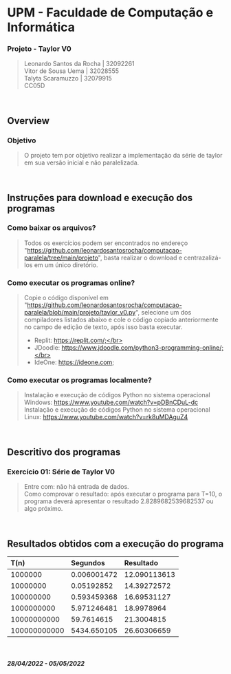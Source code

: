 # UPM - Faculdade de Computação e Informática

### Projeto - Taylor V0
> Leonardo Santos da Rocha | 32092261</br>
Vitor de Sousa Uema | 32028555</br>
Talyta Scaramuzzo | 32079915</br>
CC05D

</br>

## Overview

### Objetivo
> O projeto tem por objetivo realizar a implementação da série de taylor em sua versão inicial e não paralelizada.

</br>

## Instruções para download e execução dos programas

### Como baixar os arquivos?
> Todos os exercícios podem ser encontrados no endereço "https://github.com/leonardosantosrocha/computacao-paralela/tree/main/projeto", basta realizar o download e centrazalizá-los em um único diretório.

### Como executar os programas online?
> Copie o código disponível em "https://github.com/leonardosantosrocha/computacao-paralela/blob/main/projeto/taylor_v0.py", selecione um dos compiladores listados abaixo e cole o código copiado anteriormente no campo de edição de texto, após isso basta executar.</br>
> - Replit: https://replit.com/;</br> 
> - JDoodle: https://www.jdoodle.com/python3-programming-online/;</br> 
> - IdeOne: https://ideone.com;

### Como executar os programas localmente?
> Instalação e execução de códigos Python no sistema operacional Windows: https://www.youtube.com/watch?v=pDBnCDuL-dc</br>
> Instalação e execução de códigos Python no sistema operacional Linux: https://www.youtube.com/watch?v=rk8uMDAguZ4

</br>

## Descritivo dos programas
### Exercício 01: Série de Taylor V0
> Entre com: não há entrada de dados.</br>
> Como comprovar o resultado: após executar o programa para T=10, o programa deverá apresentar o resultado 2.8289682539682537 ou algo próximo.

</br>

## Resultados obtidos com a execução do programa
|         T(n)        |    Segundos   |    Resultado   |
| :------------------ | :------------ | :------------- |
| 1000000             | 0.006001472   | 12.090113613   |
| 10000000            | 0.05192852    | 14.39272572    |
| 100000000           | 0.593459368   | 16.69531127    |
| 1000000000          | 5.971246481   | 18.9978964     |
| 10000000000         | 59.7614615    | 21.3004815     |
| 100000000000        | 5434.650105   | 26.60306659    |

</br>

##### 28/04/2022 - 05/05/2022
